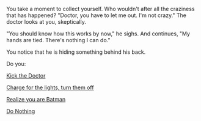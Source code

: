 You take a moment to collect yourself. 
Who wouldn't after all the craziness that has happened?
"Doctor, you have to let me out. I'm not crazy."
The doctor looks at you, skeptically.

"You should know how this works by now," he sighs.
And continues, "My hands are tied. There's nothing I can do."

You notice that he is hiding something behind his back.

Do you:

[Kick the Doctor](.kicktheman/kicktheman.md)

[Charge for the lights, turn them off](.lightsoff/lightsoff.md)

[Realize you are Batman](.I'm-batman/batman.md)

[Do Nothing](.nothing/nothing.md)